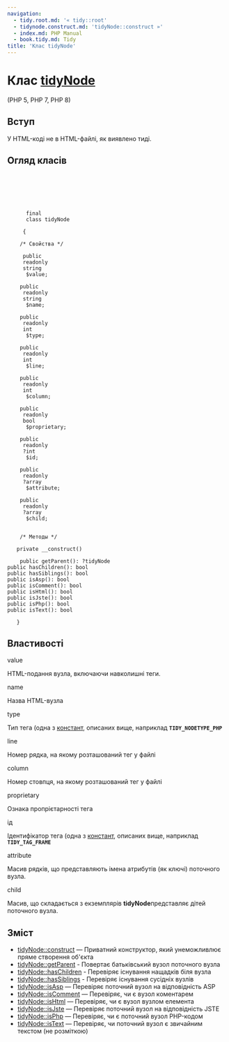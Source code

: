 ```yaml
---
navigation:
  - tidy.root.md: '« tidy::root'
  - tidynode.construct.md: 'tidyNode::construct »'
  - index.md: PHP Manual
  - book.tidy.md: Tidy
title: 'Клас tidyNode'
---
```

# Клас [tidyNode](class.tidynode.md)

(PHP 5, PHP 7, PHP 8)

## Вступ

У HTML-коді не в HTML-файлі, як виявлено тиді.

## Огляд класів

```classsynopsis

     
    

    
     
      final
      class tidyNode
     
     {

    /* Свойства */
    
     public
     readonly
     string
      $value;

    public
     readonly
     string
      $name;

    public
     readonly
     int
      $type;

    public
     readonly
     int
      $line;

    public
     readonly
     int
      $column;

    public
     readonly
     bool
      $proprietary;

    public
     readonly
     ?int
      $id;

    public
     readonly
     ?array
      $attribute;

    public
     readonly
     ?array
      $child;


    /* Методы */
    
   private __construct()

    public getParent(): ?tidyNode
public hasChildren(): bool
public hasSiblings(): bool
public isAsp(): bool
public isComment(): bool
public isHtml(): bool
public isJste(): bool
public isPhp(): bool
public isText(): bool

   }
```

## Властивості

value

HTML-подання вузла, включаючи навколишні теги.

name

Назва HTML-вузла

type

Тип тега (одна з [констант](tidy.constants.md#tidy.constants.nodetype), описаних вище, наприклад **`TIDY_NODETYPE_PHP`**

line

Номер рядка, на якому розташований тег у файлі

column

Номер стовпця, на якому розташований тег у файлі

proprietary

Ознака пропрієтарності тега

ід

Ідентифікатор тега (одна з [констант](tidy.constants.md#tidy.constants.tag), описаних вище, наприклад **`TIDY_TAG_FRAME`**

attribute

Масив рядків, що представляють імена атрибутів (як ключі) поточного вузла.

child

Масив, що складається з екземплярів **tidyNode**представляє дітей поточного вузла.

## Зміст

-   [tidyNode::construct](tidynode.construct.md) — Приватний конструктор, який унеможливлює пряме створення об'єкта
-   [tidyNode::getParent](tidynode.getparent.md) - Повертає батьківський вузол поточного вузла
-   [tidyNode::hasChildren](tidynode.haschildren.md) - Перевіряє існування нащадків біля вузла
-   [tidyNode::hasSiblings](tidynode.hassiblings.md) - Перевіряє існування сусідніх вузлів
-   [tidyNode::isAsp](tidynode.isasp.md) — Перевіряє поточний вузол на відповідність ASP
-   [tidyNode::isComment](tidynode.iscomment.md) — Перевіряє, чи є вузол коментарем
-   [tidyNode::isHtml](tidynode.ishtml.md) — Перевіряє, чи є вузол вузлом елемента
-   [tidyNode::isJste](tidynode.isjste.md) — Перевіряє поточний вузол на відповідність JSTE
-   [tidyNode::isPhp](tidynode.isphp.md) — Перевіряє, чи є поточний вузол PHP-кодом
-   [tidyNode::isText](tidynode.istext.md) — Перевіряє, чи поточний вузол є звичайним текстом (не розміткою)
